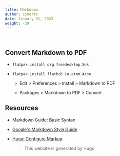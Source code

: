 ```yaml
---
title: Markdown
author: csmertx
date: January 31, 2023
weight: -20
---
```


<br />

## Convert Markdown to PDF

- ```flatpak install org.freedesktop.Sdk```

- ```flatpak install flathub io.atom.Atom```

    - Edit > Preferences > Install > Markdown to PDF

    - Packages > Markdown to PDF > Convert

## Resources

- [Markdown Guide: Basic Syntax](https://www.markdownguide.org/basic-syntax#code-blocks)

- [Google's Markdown Style Guide](https://google.github.io/styleguide/docguide/style.html)

- [Hugo: Configure Markup](https://gohugo.io/getting-started/configuration-markup/)

    > This website is generated by Hugo



